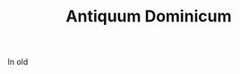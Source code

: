 ---
title: Antiquum Dominicum
permalink: "/definitions/antiquum-dominicum.html"
body: In old
published_at: '2018-07-07'
layout: post
---
